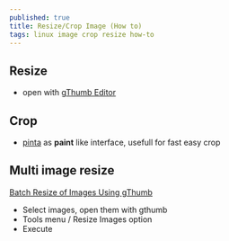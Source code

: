```yaml
---
published: true
title: Resize/Crop Image (How to)
tags: linux image crop resize how-to
---
```


## Resize
- open with [gThumb Editor](https://en.wikipedia.org/wiki/GThumb)

## Crop
- [pinta](https://www.pinta-project.com/) as __paint__ like interface, usefull for fast easy crop

## Multi image resize

[Batch Resize of Images Using gThumb](https://www.maketecheasier.com/batch-resize-images-gthumb/)

- Select images, open them with gthumb
- Tools menu / Resize Images option
- Execute
